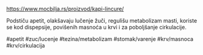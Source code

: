 https://www.mocbilja.rs/proizvod/kapi-lincure/

Podstiču apetit, olakšavaju lučenje žuči, regulišu metabolizam masti, koriste se kod dispepsije, povišenih masnoća u krvi i za poboljšanje cirkulacije.

#apetit #zuc/lucenje #tezina/metabolizam #stomak/varenje #krv/masnoca #krv/cirkulacija 